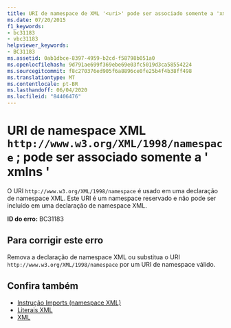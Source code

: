 ```yaml
---
title: URI de namespace de XML '<uri>' pode ser associado somente a 'xmlns'
ms.date: 07/20/2015
f1_keywords:
- bc31183
- vbc31183
helpviewer_keywords:
- BC31183
ms.assetid: 0ab1dbce-8397-4959-b2cd-f58798b051a0
ms.openlocfilehash: 9d791ae699f369ebe69e03fc5019d3ca58554224
ms.sourcegitcommit: f8c270376ed905f6a8896ce0fe25b4f4b38ff498
ms.translationtype: MT
ms.contentlocale: pt-BR
ms.lasthandoff: 06/04/2020
ms.locfileid: "84406476"
---
```

# <a name="xml-namespace-uri-httpwwww3orgxml1998namespace-can-be-bound-only-to-xmlns"></a>URI de namespace XML `http://www.w3.org/XML/1998/namespace` ; pode ser associado somente a ' xmlns '
O URI `http://www.w3.org/XML/1998/namespace` é usado em uma declaração de namespace XML. Este URI é um namespace reservado e não pode ser incluído em uma declaração de namespace XML.  
  
 **ID do erro:** BC31183  
  
## <a name="to-correct-this-error"></a>Para corrigir este erro  
  
Remova a declaração de namespace XML ou substitua o URI `http://www.w3.org/XML/1998/namespace` por um URI de namespace válido.  
  
## <a name="see-also"></a>Confira também

- [Instrução Imports (namespace XML)](../statements/imports-statement-xml-namespace.md)
- [Literais XML](../xml-literals/index.md)
- [XML](../../programming-guide/language-features/xml/index.md)
